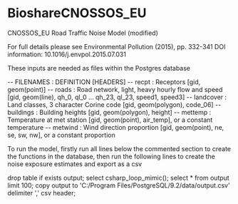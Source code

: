 # BioshareCNOSSOS_EU
CNOSSOS_EU Road Traffic Noise Model (modified)

For full details please see Environmental Pollution  (2015), pp. 332-341 DOI information: 10.1016/j.envpol.2015.07.031

These inputs are needed as files within the Postgres database

-- FILENAMES	: DEFINITION [HEADERS]
-- recpt	: Receptors [gid, geom(point)]
-- roads	: Road network, light, heavy hourly flow and speed [gid, geom(line), qh_0, ql_0 ... qh_23, ql_23, speed1, speed3]
-- landcover	: Land classes, 3 character Corine code [gid, geom(polygon), code_06]
-- buildings	: Building heights [gid, geom(polygon), height]
-- mettemp	: Temperature at met station [gid, geom(point), air_temp], or a constant temperature
-- metwind	: Wind direction proportion [gid, geom(point), ne, se, sw, nw], or a constant proportion

To run the model, firstly run all lines below the commented section to create the functions in the database, then run the following lines to create the noise exposure estimates and export as a csv

drop table if exists output;
select csharp_loop_mimic(); 
select * from output limit 100; 
copy output to 'C:/Program Files/PostgreSQL/9.2/data/output.csv' delimiter ',' csv header;



